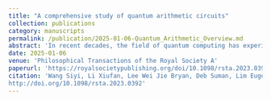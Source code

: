 ```yaml
---
title: "A comprehensive study of quantum arithmetic circuits"
collection: publications
category: manuscripts
permalink: /publication/2025-01-06-Quantum_Arithmetic_Overview.md
abstract: 'In recent decades, the field of quantum computing has experienced remarkable progress. This progress is marked by the superior performance of many quantum algorithms compared with their classical counterparts, with Shor’s algorithm serving as a prominent illustration. Quantum arithmetic circuits, which are the fundamental building blocks in numerous quantum algorithms, have attracted much attention. Despite extensive exploration of various designs in the existing literature, researchers remain keen to develop novel designs and improve existing ones. In this review article, we aim to provide a systematically organized and easily comprehensible overview of the current state of the art in quantum arithmetic circuits. Specifically, this study covers fundamental operations such as addition, subtraction, multiplication, division and modular exponentiation. We delve into the detailed quantum implementations of these prominent designs and evaluate their efficiency considering various objectives. We also discuss potential applications of the presented arithmetic circuits and suggest future research directions.'
date: 2025-01-06
venue: 'Philosophical Transactions of the Royal Society A'
paperurl: 'https://royalsocietypublishing.org/doi/10.1098/rsta.2023.0392'
citation: 'Wang Siyi, Li Xiufan, Lee Wei Jie Bryan, Deb Suman, Lim Eugene and Chattopadhyay Anupam 2025A comprehensive study of quantum arithmetic circuitsPhil. Trans. R. Soc. A.38320230392
http://doi.org/10.1098/rsta.2023.0392'
---
```

